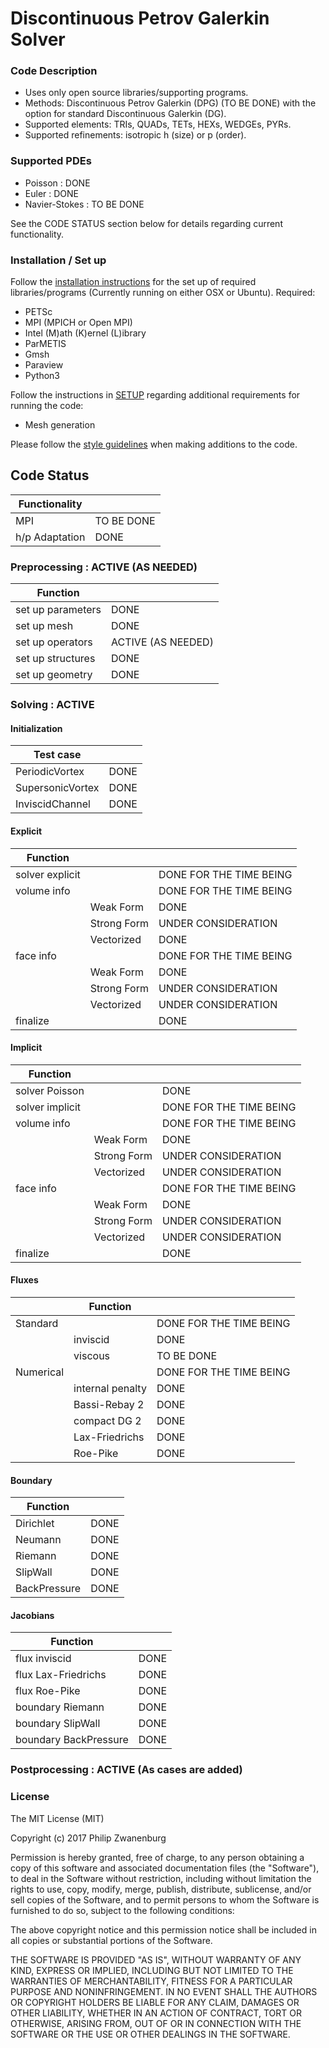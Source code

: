# Discontinuous Petrov Galerkin Solver

### Code Description
- Uses only open source libraries/supporting programs.
- Methods: Discontinuous Petrov Galerkin (DPG) (TO BE DONE) with the option for standard Discontinuous Galerkin (DG).
- Supported elements: TRIs, QUADs, TETs, HEXs, WEDGEs, PYRs.
- Supported refinements: isotropic h (size) or p (order).

### Supported PDEs
- Poisson       : DONE
- Euler         : DONE
- Navier-Stokes : TO BE DONE

See the CODE STATUS section below for details regarding current functionality.

### Installation / Set up
Follow the [installation instructions](INSTALL.md) for the set up of required libraries/programs (Currently running on
either OSX or Ubuntu). Required:
- PETSc
- MPI (MPICH or Open MPI)
- Intel (M)ath (K)ernel (L)ibrary
- ParMETIS
- Gmsh
- Paraview
- Python3

Follow the instructions in [SETUP](SETUP.md) regarding additional requirements for running the code:
- Mesh generation

Please follow the [style guidelines](STYLE.md) when making additions to the code.


## Code Status
| Functionality  |            |
|----------------|------------|
| MPI            | TO BE DONE |
| h/p Adaptation | DONE       |

### Preprocessing : ACTIVE (AS NEEDED)
| Function          |                    |
|-------------------|--------------------|
| set up parameters | DONE               |
| set up mesh       | DONE               |
| set up operators  | ACTIVE (AS NEEDED) |
| set up structures | DONE               |
| set up geometry   | DONE               |

### Solving : ACTIVE
#### Initialization
| Test case        |            |
|------------------|------------|
| PeriodicVortex   | DONE       |
| SupersonicVortex | DONE       |
| InviscidChannel  | DONE       |

#### Explicit
| Function        |             |                         |
|-----------------|-------------|-------------------------|
| solver explicit |             | DONE FOR THE TIME BEING |
| volume info     |             | DONE FOR THE TIME BEING |
|                 | Weak Form   | DONE                    |
|                 | Strong Form | UNDER CONSIDERATION     |
|                 | Vectorized  | DONE                    |
| face info       |             | DONE FOR THE TIME BEING |
|                 | Weak Form   | DONE                    |
|                 | Strong Form | UNDER CONSIDERATION     |
|                 | Vectorized  | UNDER CONSIDERATION     |
| finalize        |             | DONE                    |

#### Implicit
| Function        |             |                         |
|-----------------|-------------|-------------------------|
| solver Poisson  |             | DONE                    |
| solver implicit |             | DONE FOR THE TIME BEING |
| volume info     |             | DONE FOR THE TIME BEING |
|                 | Weak Form   | DONE                    |
|                 | Strong Form | UNDER CONSIDERATION     |
|                 | Vectorized  | UNDER CONSIDERATION     |
| face info       |             | DONE FOR THE TIME BEING |
|                 | Weak Form   | DONE                    |
|                 | Strong Form | UNDER CONSIDERATION     |
|                 | Vectorized  | UNDER CONSIDERATION     |
| finalize        |             | DONE                    |

#### Fluxes
|           | Function         |                         |
|-----------|------------------|-------------------------|
| Standard  |                  | DONE FOR THE TIME BEING |
|           | inviscid         | DONE                    |
|           | viscous          | TO BE DONE              |
| Numerical |                  | DONE FOR THE TIME BEING |
|           | internal penalty | DONE                    |
|           | Bassi-Rebay 2    | DONE                    |
|           | compact DG 2     | DONE                    |
|           | Lax-Friedrichs   | DONE                    |
|           | Roe-Pike         | DONE                    |

#### Boundary
| Function     |      |
|--------------|------|
| Dirichlet    | DONE |
| Neumann      | DONE |
| Riemann      | DONE |
| SlipWall     | DONE |
| BackPressure | DONE |

#### Jacobians
| Function              |      |
|-----------------------|------|
| flux inviscid         | DONE |
| flux Lax-Friedrichs   | DONE |
| flux Roe-Pike         | DONE |
| boundary Riemann      | DONE |
| boundary SlipWall     | DONE |
| boundary BackPressure | DONE |


### Postprocessing : ACTIVE (As cases are added)


### License
The MIT License (MIT)

Copyright (c) 2017 Philip Zwanenburg

Permission is hereby granted, free of charge, to any person obtaining a copy of this software and associated
documentation files (the "Software"), to deal in the Software without restriction, including without limitation the
rights to use, copy, modify, merge, publish, distribute, sublicense, and/or sell copies of the Software, and to permit
persons to whom the Software is furnished to do so, subject to the following conditions:

The above copyright notice and this permission notice shall be included in all copies or substantial portions of the
Software.

THE SOFTWARE IS PROVIDED "AS IS", WITHOUT WARRANTY OF ANY KIND, EXPRESS OR IMPLIED, INCLUDING BUT NOT LIMITED TO THE
WARRANTIES OF MERCHANTABILITY, FITNESS FOR A PARTICULAR PURPOSE AND NONINFRINGEMENT. IN NO EVENT SHALL THE AUTHORS OR
COPYRIGHT HOLDERS BE LIABLE FOR ANY CLAIM, DAMAGES OR OTHER LIABILITY, WHETHER IN AN ACTION OF CONTRACT, TORT OR
OTHERWISE, ARISING FROM, OUT OF OR IN CONNECTION WITH THE SOFTWARE OR THE USE OR OTHER DEALINGS IN THE SOFTWARE.
